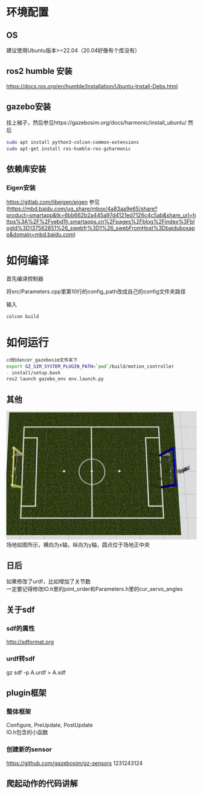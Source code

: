 # 环境配置
## OS
建议使用Ubuntu版本>=22.04（20.04好像有个库没有）

## ros2 humble 安装
https://docs.ros.org/en/humble/Installation/Ubuntu-Install-Debs.html


## gazebo安装
挂上梯子，然后参见https://gazebosim.org/docs/harmonic/install_ubuntu/ 
然后
```bash
sudo apt install python3-colcon-common-extensions
sudo apt-get install ros-humble-ros-gzharmonic
```

## 依赖库安装
### Eigen安装
https://gitlab.com/libeigen/eigen
参见(https://mbd.baidu.com/ug_share/mbox/4a83aa9e65/share?product=smartapp&tk=6bb662b2a445a97d4121ed7126c4c5ab&share_url=https%3A%2F%2Fyebd1h.smartapps.cn%2Fpages%2Fblog%2Findex%3FblogId%3D137562851%26_swebfr%3D1%26_swebFromHost%3Dbaiduboxapp&domain=mbd.baidu.com)


# 如何编译
首先编译控制器  

将src/Parameters.cpp里第10行的config_path改成自己的config文件夹路径  

输入
```bash
colcon build
```

# 如何运行
```bash
cd到dancer_gazebosim文件夹下
export GZ_SIM_SYSTEM_PLUGIN_PATH=`pwd`/build/motion_controller
. install/setup.bash 
ros2 launch gazebo_env env.launch.py 

```

## 其他
![alt text](<截图 2024-08-29 11-10-01.png>)
场地如图所示，横向为x轴，纵向为y轴，圆点位于场地正中央

## 日后
如果修改了urdf，比如增加了关节数  
一定要记得修改IO.h里的joint_order和Parameters.h里的cur_servo_angles

## 关于sdf
### sdf的属性
http://sdformat.org
### urdf转sdf
gz sdf -p A.urdf > A.sdf

## plugin框架
### 整体框架
Configure, PreUpdate, PostUpdate   
IO.h包含的小函数
### 创建新的sensor
https://github.com/gazebosim/gz-sensors
1231243124




## 爬起动作的代码讲解



